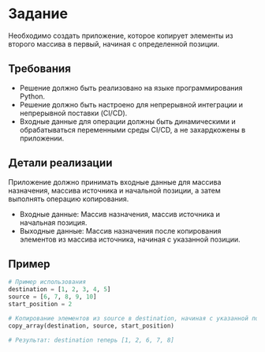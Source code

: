 # Задание

Необходимо создать приложение, которое копирует элементы из второго массива в первый, начиная с определенной позиции.

## Требования

- Решение должно быть реализовано на языке программирования Python.
- Решение должно быть настроено для непрерывной интеграции и непрерывной поставки (CI/CD).
- Входные данные для операции должны быть динамическими и обрабатываться переменными среды CI/CD, а не захардкожены в приложении.

## Детали реализации

Приложение должно принимать входные данные для массива назначения, массива источника и начальной позиции, а затем выполнять операцию копирования.

- Входные данные: Массив назначения, массив источника и начальная позиция.
- Выходные данные: Массив назначения после копирования элементов из массива источника, начиная с указанной позиции.

## Пример

```python
# Пример использования
destination = [1, 2, 3, 4, 5]
source = [6, 7, 8, 9, 10]
start_position = 2

# Копирование элементов из source в destination, начиная с указанной позиции
copy_array(destination, source, start_position)

# Результат: destination теперь [1, 2, 6, 7, 8]
```